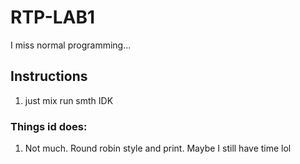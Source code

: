 # RTP-LAB1

I miss normal programming...

## Instructions

1. just mix run smth IDK

### Things id does:

1. Not much. Round robin style and print. Maybe I still have time lol
